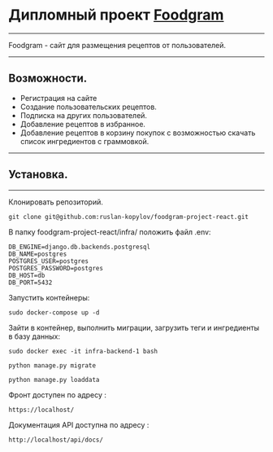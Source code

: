 # Дипломный проект [Foodgram]

***
Foodgram - cайт для размещения рецептов от пользователей.
***

## Возможности.
* Регистрация на сайте
* Создание пользовательских рецептов.
* Подписка на других пользователей.
* Добавление рецептов в избранное.
* Добавление рецептов в корзину покупок с возможностью скачать список ингредиентов с граммовкой.
***

## Установка.
***
Клонировать репозиторий.

```
git clone git@github.com:ruslan-kopylov/foodgram-project-react.git

```
В папку foodgram-project-react/infra/ положить файл .env:

```
DB_ENGINE=django.db.backends.postgresql
DB_NAME=postgres
POSTGRES_USER=postgres
POSTGRES_PASSWORD=postgres
DB_HOST=db
DB_PORT=5432 
```

Запустить контейнеры:

```
sudo docker-compose up -d 
```

Зайти в контейнер, выполнить миграции, загрузить теги и ингредиенты в базу данных:

```
sudo docker exec -it infra-backend-1 bash

python manage.py migrate

python manage.py loaddata

```
Фронт доступен по адресу :

```
https://localhost/
```
Документация API доступна по адресу :

```
http://localhost/api/docs/
```

[Foodgram]:http://51.250.26.145/signin
